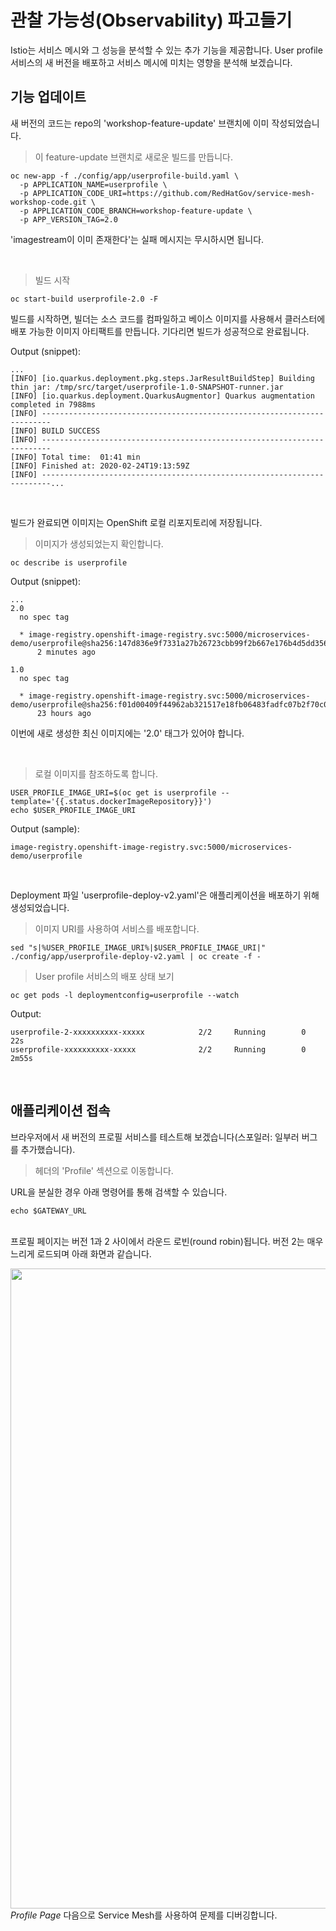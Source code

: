 # 관찰 가능성(Observability) 파고들기

Istio는 서비스 메시와 그 성능을 분석할 수 있는 추가 기능을 제공합니다. User profile 서비스의 새 버전을 배포하고 서비스 메시에 미치는 영향을 분석해 보겠습니다.

## 기능 업데이트

새 버전의 코드는 repo의 'workshop-feature-update' 브랜치에 이미 작성되었습니다.

<blockquote>
<i class="fa fa-terminal"></i>
이 feature-update 브랜치로 새로운 빌드를 만듭니다.
</blockquote>

```execute
oc new-app -f ./config/app/userprofile-build.yaml \
  -p APPLICATION_NAME=userprofile \
  -p APPLICATION_CODE_URI=https://github.com/RedHatGov/service-mesh-workshop-code.git \
  -p APPLICATION_CODE_BRANCH=workshop-feature-update \
  -p APP_VERSION_TAG=2.0
```

<p><i class="fa fa-info-circle"></i> 'imagestream이 이미 존재한다'는 실패 메시지는 무시하시면 됩니다.</p>

<br>

<blockquote>
<i class="fa fa-terminal"></i>
빌드 시작
</blockquote>

```execute
oc start-build userprofile-2.0 -F
```

빌드를 시작하면, 빌더는 소스 코드를 컴파일하고 베이스 이미지를 사용해서 클러스터에 배포 가능한 이미지 아티팩트를 만듭니다. 기다리면 빌드가 성공적으로 완료됩니다.

Output (snippet):
```
...
[INFO] [io.quarkus.deployment.pkg.steps.JarResultBuildStep] Building thin jar: /tmp/src/target/userprofile-1.0-SNAPSHOT-runner.jar
[INFO] [io.quarkus.deployment.QuarkusAugmentor] Quarkus augmentation completed in 7988ms
[INFO] ------------------------------------------------------------------------
[INFO] BUILD SUCCESS
[INFO] ------------------------------------------------------------------------
[INFO] Total time:  01:41 min
[INFO] Finished at: 2020-02-24T19:13:59Z
[INFO] ------------------------------------------------------------------------...
```

<br>

빌드가 완료되면 이미지는 OpenShift 로컬 리포지토리에 저장됩니다.

<blockquote>
<i class="fa fa-terminal"></i>
이미지가 생성되었는지 확인합니다.
</blockquote>

```execute
oc describe is userprofile
```

Output (snippet):
```
...
2.0
  no spec tag

  * image-registry.openshift-image-registry.svc:5000/microservices-demo/userprofile@sha256:147d836e9f7331a27b26723cbb99f2b667e176b4d5dd356fea947c7ca4fc24a6
      2 minutes ago

1.0
  no spec tag

  * image-registry.openshift-image-registry.svc:5000/microservices-demo/userprofile@sha256:f01d00409f44962ab321517e18fb06483fadfc07b2f70c088f567acf20dc65eb
      23 hours ago
```

<p><i class="fa fa-info-circle"></i> 이번에 새로 생성한 최신 이미지에는 '2.0' 태그가 있어야 합니다.</p>

<br>

<blockquote>
<i class="fa fa-terminal"></i>
로컬 이미지를 참조하도록 합니다.
</blockquote>

```execute
USER_PROFILE_IMAGE_URI=$(oc get is userprofile --template='{{.status.dockerImageRepository}}')
echo $USER_PROFILE_IMAGE_URI
```

Output (sample):
```
image-registry.openshift-image-registry.svc:5000/microservices-demo/userprofile
```

<br>

Deployment 파일 'userprofile-deploy-v2.yaml'은 애플리케이션을 배포하기 위해 생성되었습니다.

<blockquote>
<i class="fa fa-terminal"></i>
이미지 URI를 사용하여 서비스를 배포합니다.
</blockquote>

```execute
sed "s|%USER_PROFILE_IMAGE_URI%|$USER_PROFILE_IMAGE_URI|" ./config/app/userprofile-deploy-v2.yaml | oc create -f -
```

<blockquote>
<i class="fa fa-terminal"></i>
User profile 서비스의 배포 상태 보기
</blockquote>

```execute
oc get pods -l deploymentconfig=userprofile --watch
```

Output:
```
userprofile-2-xxxxxxxxxx-xxxxx            2/2     Running        0          22s
userprofile-xxxxxxxxxx-xxxxx              2/2     Running        0          2m55s
```

<br>

## 애플리케이션 접속

브라우저에서 새 버전의 프로필 서비스를 테스트해 보겠습니다(스포일러: 일부러 버그를 추가했습니다).

<blockquote>
<i class="fa fa-desktop"></i>  
헤더의 'Profile' 섹션으로 이동합니다.
</blockquote>

<p><i class="fa fa-info-circle"></i> URL을 분실한 경우 아래 명령어를 통해 검색할 수 있습니다.</p>

```execute
echo $GATEWAY_URL
```

<br>
프로필 페이지는 버전 1과 2 사이에서 라운드 로빈(round robin)됩니다. 버전 2는 매우 느리게 로드되며 아래 화면과 같습니다.

<img src="images/app-profilepage-v2.png" width="1024"><br/>
 *Profile Page*
다음으로 Service Mesh를 사용하여 문제를 디버깅합니다.
